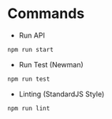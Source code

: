 # Commands

- Run API
```bash
npm run start
```

- Run Test (Newman)
```bash
npm run test
```

- Linting (StandardJS Style)
```bash
npm run lint
```